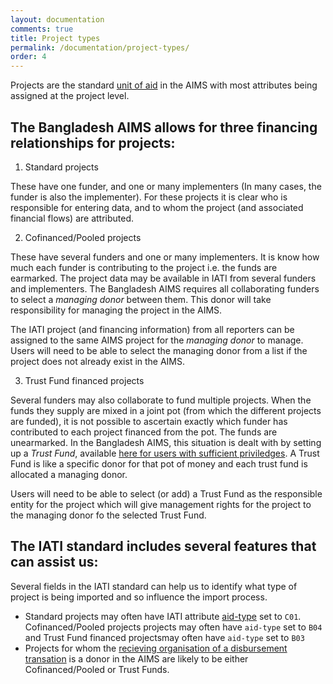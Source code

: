 ```yaml
---
layout: documentation
comments: true
title: Project types
permalink: /documentation/project-types/
order: 4
---
```


Projects are the standard [unit of aid](../units-of-aid/) in the AIMS with most attributes being assigned at the project level.

## The Bangladesh AIMS allows for three financing relationships for projects:

1. Standard projects

These have one funder, and one or many implementers (In many cases, the funder is also the implementer). For these projects it is clear who is responsible for entering data, and to whom the project (and associated financial flows) are attributed.

2. Cofinanced/Pooled projects

These have several funders and one or many implementers. It is know how much each funder is contributing to the project i.e. the funds are earmarked. The project data may be available in IATI from several funders and implementers. The Bangladesh AIMS requires all collaborating funders to select a *managing donor* between them. This donor will take responsibility for managing the project in the AIMS. 

The IATI project (and financing information) from all reporters can be assigned to the same AIMS project for the *managing donor* to manage. Users will need to be able to select the managing donor from a list if the project does not already exist in the AIMS.

3. Trust Fund financed projects

Several funders may also collaborate to fund multiple projects. When the funds they supply are mixed in a joint pot (from which the different projects are funded), it is not possible to ascertain exactly which funder has contributed to each project financed from the pot. The funds are unearmarked. In the Bangladesh AIMS, this situation is dealt with by setting up a *Trust Fund*, available [here for users with sufficient priviledges](http://aims.erd.gov.bd/AIMS/TrustFund/Index). A Trust Fund is like a specific donor for that pot of money and each trust fund is allocated a managing donor.

Users will need to be able to select (or add) a Trust Fund as the responsible entity for the project which will give management rights for the project to the managing donor fo the selected Trust Fund.

## The IATI standard includes several features that can assist us:

Several fields in the IATI standard can help us to identify what type of project is being imported and so influence the import process.

+ Standard projects may often have IATI attribute [aid-type](http://iatistandard.org/201/codelists/AidType/) set to `C01`. Cofinanced/Pooled projects projects may often have `aid-type` set to `B04` and Trust Fund financed projectsmay often have `aid-type` set to `B03`
+ Projects for whom the [recieving organisation of a disbursement transation](http://iatistandard.org/201/activity-standard/iati-activities/iati-activity/transaction/receiver-org/) is a donor in the AIMS are likely to be either Cofinanced/Pooled or Trust Funds.
